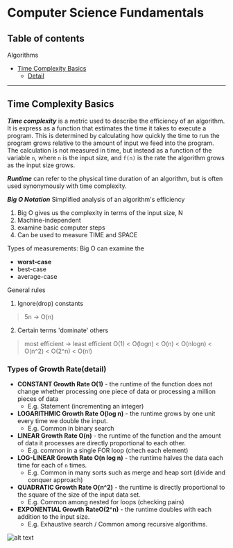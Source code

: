 # Computer Science Fundamentals

## Table of contents

Algorithms
- [Time Complexity Basics](#time-complexity-basics)
   - [Detail](https://github.com/dangarts/docs/blob/master/computer-science.md#types-of-growth-ratedetail)

---

## Time Complexity Basics

***Time complexity*** is a metric used to describe the efficiency of an algorithm. It is express as a function that estimates the time it takes to execute a program.  This is determined by calculating how quickly the time to run the program grows relative to the amount of input we feed into the program.  The calculation is not measured in time, but instead as a function of the variable `n`, where `n` is the input size, and `f(n)` is the rate the algorithm grows as the input size grows.

***Runtime*** can refer to the physical time duration of an algorithm, but is often used synonymously with time complexity.

***Big O Notation*** Simplified analysis of an algorithm's efficiency
1. Big O gives us the complexity in terms of the input size, N
2. Machine-independent
3. examine basic computer steps
4. Can be used to measure TIME and SPACE

Types of measurements: Big O can examine the 
   - **worst-case** 
   - best-case
   - average-case

General rules
1. Ignore(drop) constants
> 5n -> O(n)
2. Certain terms 'dominate' others
> most efficient -> least efficient
> O(1) < O(logn) < O(n) < O(nlogn) < O(n^2) < O(2^n) < O(n!)


### Types of Growth Rate(detail)

- **CONSTANT Growth Rate O(1)** - the runtime of the function does not change whether processing one piece of data or processing a million pieces of data
   - E.g. Statement (incrementing an integer)
- **LOGARITHMIC Growth Rate O(log n)** - the runtime grows by one unit every time we double the input.
   - E.g.   Common in binary search
- **LINEAR Growth Rate O(n)** - the runtime of the function and the amount of data it processes are directly proportional to each other.
   - E.g. common in a single FOR loop (chech each element)
- **LOG-LINEAR Growth Rate O(n log n)** - the runtime halves the data each time for each of `n` times.
   - E.g.  Common in many sorts such as merge and heap sort (divide and conquer approach)
- **QUADRATIC Growth Rate O(n^2)** - the runtime is directly proportional to the square of the size of the input data set. 
   - E.g. Common among nested for loops (checking pairs)
- **EXPONENTIAL Growth RateO(2^n)** - the runtime doubles with each addition to the input size.  
   - E.g. Exhaustive search / Common among recursive algorithms.

![alt text](https://cdn-images-1.medium.com/max/900/1*FKql5rhPdskhNAFV2D0RUQ.jpeg "Big O Chart")